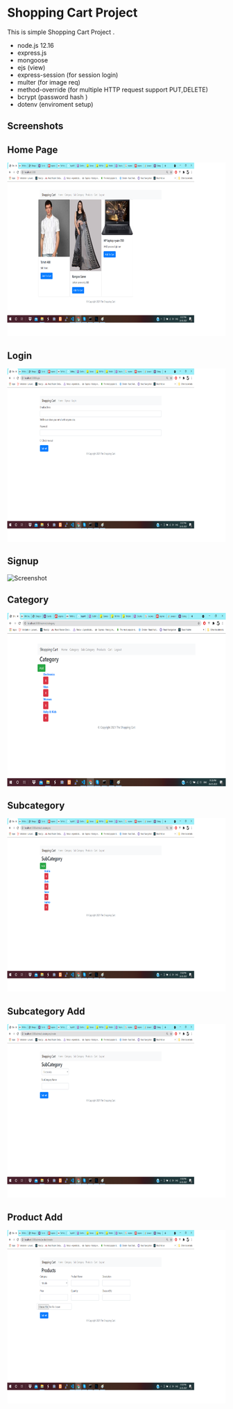 # Shopping Cart Project

This is simple Shopping Cart Project .

- node.js 12.16
- express.js
- mongoose
- ejs (view)
- express-session (for session login)
- multer (for image req)
- method-override (for multiple HTTP request support PUT,DELETE)
- bcrypt (password hash )
- dotenv (enviroment setup)


Screenshots
-------------
## Home Page
<img src="public/screenshot/dashboard.png" height="400" alt="Screenshot"/>

## Login 
<img src="public/screenshot/login.png" height="400" alt="Screenshot"/>

## Signup 
<img src="public/screenshot/signupg.png" height="400" alt="Screenshot"/>

## Category
<img src="public/screenshot/category.png" height="400" alt="Screenshot"/>

## Subcategory
<img src="public/screenshot/subcategory.png" height="400" alt="Screenshot"/>

## Subcategory Add
<img src="public/screenshot/subcategory_add.png" height="400" alt="Screenshot"/>

## Product Add
<img src="public/screenshot/product_add.png" height="400" alt="Screenshot"/>
